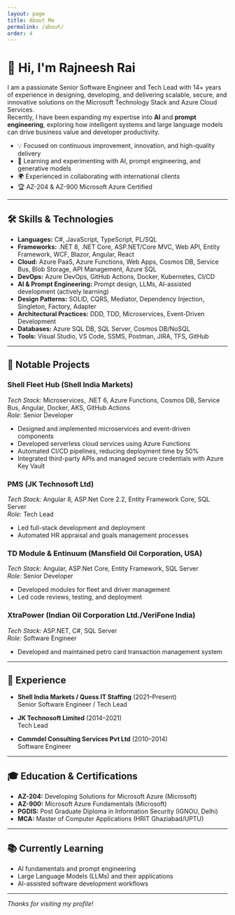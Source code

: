 ```yaml
---
layout: page
title: About Me
permalink: /about/
order: 4
---
```


# 👋 Hi, I'm Rajneesh Rai

I am a passionate Senior Software Engineer and Tech Lead with 14+ years of experience in designing, developing, and delivering scalable, secure, and innovative solutions on the Microsoft Technology Stack and Azure Cloud Services.  
Recently, I have been expanding my expertise into **AI** and **prompt engineering**, exploring how intelligent systems and large language models can drive business value and developer productivity.

- 💡 Focused on continuous improvement, innovation, and high-quality delivery
- 🤖 Learning and experimenting with AI, prompt engineering, and generative models
- 🌍 Experienced in collaborating with international clients
- 🏆 AZ-204 & AZ-900 Microsoft Azure Certified

---

## 🛠️ Skills & Technologies

- **Languages:** C#, JavaScript, TypeScript, PL/SQL
- **Frameworks:** .NET 8, .NET Core, ASP.NET/Core MVC, Web API, Entity Framework, WCF, Blazor, Angular, React
- **Cloud:** Azure PaaS, Azure Functions, Web Apps, Cosmos DB, Service Bus, Blob Storage, API Management, Azure SQL
- **DevOps:** Azure DevOps, GitHub Actions, Docker, Kubernetes, CI/CD
- **AI & Prompt Engineering:** Prompt design, LLMs, AI-assisted development (actively learning)
- **Design Patterns:** SOLID, CQRS, Mediator, Dependency Injection, Singleton, Factory, Adapter
- **Architectural Practices:** DDD, TDD, Microservices, Event-Driven Development
- **Databases:** Azure SQL DB, SQL Server, Cosmos DB/NoSQL
- **Tools:** Visual Studio, VS Code, SSMS, Postman, JIRA, TFS, GitHub

---

## 🌟 Notable Projects

### Shell Fleet Hub (Shell India Markets)
*Tech Stack:* Microservices, .NET 6, Azure Functions, Cosmos DB, Service Bus, Angular, Docker, AKS, GitHub Actions  
*Role:* Senior Developer  
- Designed and implemented microservices and event-driven components
- Developed serverless cloud services using Azure Functions
- Automated CI/CD pipelines, reducing deployment time by 50%
- Integrated third-party APIs and managed secure credentials with Azure Key Vault

### PMS (JK Technosoft Ltd)
*Tech Stack:* Angular 8, ASP.Net Core 2.2, Entity Framework Core, SQL Server  
*Role:* Tech Lead  
- Led full-stack development and deployment
- Automated HR appraisal and goals management processes

### TD Module & Entinuum (Mansfield Oil Corporation, USA)
*Tech Stack:* Angular, ASP.Net Core, Entity Framework, SQL Server  
*Role:* Senior Developer  
- Developed modules for fleet and driver management
- Led code reviews, testing, and deployment

### XtraPower (Indian Oil Corporation Ltd./VeriFone India)
*Tech Stack:* ASP.NET, C#, SQL Server  
*Role:* Software Engineer  
- Developed and maintained petro card transaction management system

---

## 💼 Experience

- **Shell India Markets / Quess IT Staffing** (2021–Present)  
  Senior Software Engineer / Tech Lead

- **JK Technosoft Limited** (2014–2021)  
  Tech Lead

- **Commdel Consulting Services Pvt Ltd** (2010–2014)  
  Software Engineer

---

## 🎓 Education & Certifications

- **AZ-204:** Developing Solutions for Microsoft Azure (Microsoft)
- **AZ-900:** Microsoft Azure Fundamentals (Microsoft)
- **PGDIS:** Post Graduate Diploma in Information Security (IGNOU, Delhi)
- **MCA:** Master of Computer Applications (HRIT Ghaziabad/UPTU)

---

## 📚 Currently Learning

- AI fundamentals and prompt engineering
- Large Language Models (LLMs) and their applications
- AI-assisted software development workflows

---

*Thanks for visiting my profile!*